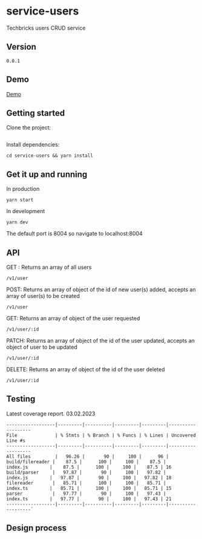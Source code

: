 # service-users
Techbricks  users CRUD service 


## Version
`0.0.1`

## Demo

[Demo](https://packages-trotter-wmdfs7yiwa-lz.a.run.app/)

## Getting started

Clone the project:

```

```

Install dependencies:
```
cd service-users && yarn install
```

## Get it up and running

In production
```
yarn start
```

In development
```
yarn dev
```

The default port is 8004 so navigate to localhost:8004

## API

GET : Returns an array of all users
```
/v1/user
```
POST: Returns an array of object of the id of new user(s) added, accepts an array of
user(s) to be created
```
/v1/user
```
GET: Returns an array of object of the user requested
```
/v1/user/:id
```
PATCH: Returns an array of object of the id of the user updated, accepts an object of
user to be updated
```
/v1/user/:id
```
DELETE: Returns an array of object of the id of the user deleted
```
/v1/user/:id
```


## Testing


Latest coverage report. 03.02.2023
```
------------------|---------|----------|---------|---------|-------------------
File              | % Stmts | % Branch | % Funcs | % Lines | Uncovered Line #s
------------------|---------|----------|---------|---------|-------------------
All files         |   96.26 |       90 |     100 |      96 |                   
build/filereader |    87.5 |      100 |     100 |    87.5 |                   
index.js        |    87.5 |      100 |     100 |    87.5 | 16                
build/parser     |   97.87 |       90 |     100 |   97.82 |                   
index.js        |   97.87 |       90 |     100 |   97.82 | 18                
filereader       |   85.71 |      100 |     100 |   85.71 |                   
index.ts        |   85.71 |      100 |     100 |   85.71 | 15                
parser           |   97.77 |       90 |     100 |   97.43 |                   
index.ts        |   97.77 |       90 |     100 |   97.43 | 21                
------------------|---------|----------|---------|---------|-------------------`
```
## Design process
